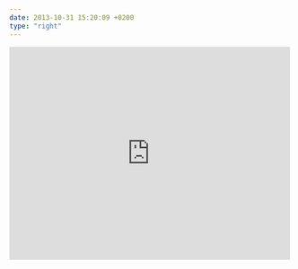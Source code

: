 ```yaml
---
date: 2013-10-31 15:20:09 +0200
type: "right"
---
```

<iframe src="https://www.facebook.com/plugins/post.php?href=https%3A%2F%2Fwww.facebook.com%2Fphoto.php%3Ffbid%3D402269149899563%26set%3Da.272256412900838.68734.100003494449349%26type%3D3&width=500" width="500" height="380" style="border:none;overflow:hidden" scrolling="no" frameborder="0" allowTransparency="true"></iframe>
